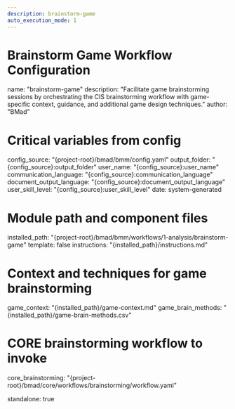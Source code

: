 ```yaml
---
description: brainstorm-game
auto_execution_mode: 1
---
```


# Brainstorm Game Workflow Configuration
name: "brainstorm-game"
description: "Facilitate game brainstorming sessions by orchestrating the CIS brainstorming workflow with game-specific context, guidance, and additional game design techniques."
author: "BMad"

# Critical variables from config
config_source: "{project-root}/bmad/bmm/config.yaml"
output_folder: "{config_source}:output_folder"
user_name: "{config_source}:user_name"
communication_language: "{config_source}:communication_language"
document_output_language: "{config_source}:document_output_language"
user_skill_level: "{config_source}:user_skill_level"
date: system-generated

# Module path and component files
installed_path: "{project-root}/bmad/bmm/workflows/1-analysis/brainstorm-game"
template: false
instructions: "{installed_path}/instructions.md"

# Context and techniques for game brainstorming
game_context: "{installed_path}/game-context.md"
game_brain_methods: "{installed_path}/game-brain-methods.csv"

# CORE brainstorming workflow to invoke
core_brainstorming: "{project-root}/bmad/core/workflows/brainstorming/workflow.yaml"

standalone: true
